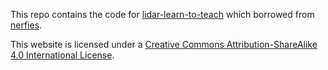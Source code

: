 This repo contains the code for [lidar-learn-to-teach](http://lidar-learn-to-teach.github.com) which borrowed from [nerfies](https://nerfies.github.io).

This website is licensed under a [Creative Commons Attribution-ShareAlike 4.0 International License](https://creativecommons.org/licenses/by-sa/4.0/).
